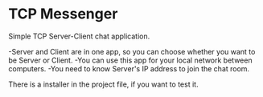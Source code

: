 # TCP Messenger
 Simple TCP Server-Client chat application. 
 
 -Server and Client are in one app, so you can choose whether you want to be Server or Client.
 -You can use this app for your local network between computers.
 -You need to know Server's IP address to join the chat room.
 
 There is a installer in the project file, if you want to test it.
